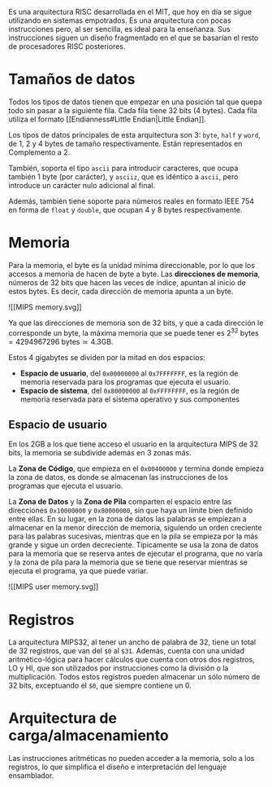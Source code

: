 
Es una arquitectura RISC desarrollada en el MIT, que hoy en día se sigue utilizando en sistemas empotrados. Es una arquitectura con pocas instrucciones pero, al ser sencilla, es ideal para la enseñanza. Sus instrucciones siguen un diseño fragmentado en el que se basarían el resto de procesadores RISC posteriores.

# Tamaños de datos

Todos los tipos de datos tienen que empezar en una posición tal que quepa todo sin pasar a la siguiente fila. Cada fila tiene 32 bits (4 bytes). Cada fila utiliza el formato [[Endianness#Little Endian|Little Endian]].

Los tipos de datos principales de esta arquitectura son 3: `byte`, `half` y `word`, de 1, 2 y 4 bytes de tamaño respectivamente. Están representados en Complemento a 2.

También, soporta el tipo `ascii` para introducir caracteres, que ocupa también 1 byte (por carácter), y `asciiz`, que es idéntico a `ascii`, pero introduce un carácter nulo adicional al final.

Además, también tiene soporte para números reales en formato IEEE 754 en forma de `float` y `double`, que ocupan 4 y 8 bytes respectivamente.

# Memoria

Para la memoria, el byte es la unidad mínima direccionable, por lo que los accesos a memoria de hacen de byte a byte. Las **direcciones de memoria**, números de 32 bits que hacen las veces de índice, apuntan al inicio de estos bytes. Es decir, cada dirección de memoria apunta a un byte.

![[MIPS memory.svg]]

Ya que las direcciones de memoria son de 32 bits, y que a cada dirección le corresponde un byte, la máxima memoria que se puede tener es $2^{32} \text{ bytes} = 4294967296 \text{ bytes} \simeq 4.3 \text{GB}$.

Estos 4 gigabytes se dividen por la mitad en dos espacios:
- **Espacio de usuario**, del `0x00000000` al `0x7FFFFFFF`, es la región de memoria reservada para los programas que ejecuta el usuario.
- **Espacio de sistema**, del `0x80000000` al `0xFFFFFFFF`, es la región de memoria reservada para el sistema operativo y sus componentes

## Espacio de usuario

En los 2GB a los que tiene acceso el usuario en la arquitectura MIPS de 32 bits, la memoria se subdivide además en 3 zonas más.

La **Zona de Código**, que empieza en el `0x00400000` y termina donde empieza la zona de datos, es donde se almacenan las instrucciones de los programas que ejecuta el usuario.

La **Zona de Datos** y la **Zona de Pila** comparten el espacio entre las direcciones `0x10000000` y `0x80000000`, sin que haya un límite bien definido entre ellas. En su lugar, en la zona de datos las palabras se empiezan a almacenar en la menor dirección de memoria, siguiendo un orden creciente para las palabras sucesivas, mientras que en la pila se empieza por la más grande y sigue un orden decreciente. Típicamente se usa la zona de datos para la memoria que se reserva antes de ejecutar el programa, que no varía y la zona de pila para la memoria que se tiene que reservar mientras se ejecuta el programa, ya que puede variar.

![[MIPS user memory.svg]]

# Registros

La arquitectura MIPS32, al tener un ancho de palabra de 32, tiene un total de 32 registros, que van del `$0` al `$31`. Además, cuenta con una unidad aritmético-lógica para hacer cálculos que cuenta con otros dos registros, LO y HI, que son utilizados por instrucciones como la división o la multiplicación. Todos estos registros pueden almacenar un sólo número de 32 bits, exceptuando el `$0`, que siempre contiene un 0.

# Arquitectura de carga/almacenamiento

Las instrucciones aritméticas no pueden acceder a la memoria, solo a los registros, lo que simplifica el diseño e interpretación del lenguaje ensamblador.
